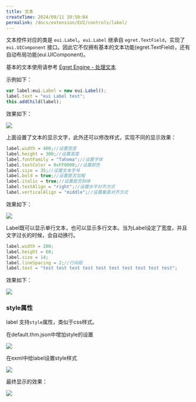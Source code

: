 ```yaml
---
title: 文本
createTime: 2024/09/11 10:50:04
permalink: /docs/extension/EUI/controls/label/
---
```

文本控件对应的类是 `eui.Label`。`eui.Label` 继承自 `egret.TextField`，实现了 `eui.UIComponent` 接口。因此它不仅拥有基本的文本功能(egret.TextField)，还有自动布局功能(eui.UIComponent)。

基本的文本使用请参考 [Egret Engine - 处理文本](../../../../Engine2D/textField/createText/README.md)

示例如下：
~~~ typescript 
var label:eui.Label = new eui.Label();
label.text = "eui Label test";
this.addChild(label);
~~~ 
效果如下：

![](560154d02a353.png)

上面设置了文本的显示文字，此外还可以修改样式，实现不同的显示效果：

~~~ typescript  
label.width = 400;//设置宽度
label.height = 300;//设置高度
label.fontFamily = "Tahoma";//设置字体
label.textColor = 0xFF0000;//设置颜色
label.size = 35;//设置文本字号
label.bold = true;//设置是否加粗
label.italic = true;//设置是否斜体
label.textAlign = "right";//设置水平对齐方式
label.verticalAlign = "middle";//设置垂直对齐方式
~~~ 
效果如下：

![](560154da0bf2f.png)

Label既可以显示单行文本，也可以显示多行文本。当为Label设定了宽度，并且文字过长的时候，会自动换行。
~~~ typescript  
label.width = 200;
label.height = 60;
label.size = 14;
label.lineSpacing = 2;//行间距
label.text = "test test test test test test test test test test";
~~~ 
效果如下：

![](560154ede9474.png)

### style属性
label 支持`style`属性，类似于css样式。

在default.thm.json中增加style的设置

![](thmjson.png)

在exml中给label设置style样式

![](exmlstyle.png)

最终显示的效果：

![](preview.png)


